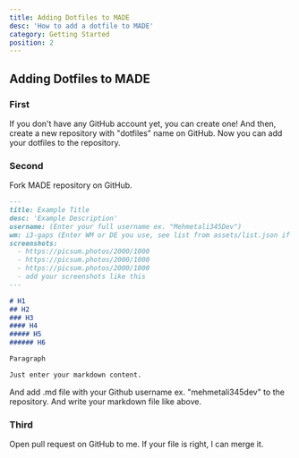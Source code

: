 ```yaml
---
title: Adding Dotfiles to MADE
desc: 'How to add a dotfile to MADE'
category: Getting Started
position: 2
---
```


## Adding Dotfiles to MADE

### First

If you don't have any GitHub account yet, you can create one!
And then, create a new repository with "dotfiles" name on GitHub.
Now you can add your dotfiles to the repository.

### Second

Fork MADE repository on GitHub.

```md
---
title: Example Title
desc: 'Example Description'
username: (Enter your full username ex. "Mehmetali345Dev")
wm: i3-gaps (Enter WM or DE you use, see list from assets/list.json if you don't found your WM or DE add it to list)
screenshots:
  - https://picsum.photos/2000/1000
  - https://picsum.photos/2000/1000
  - https://picsum.photos/2000/1000
  - add your screenshots like this
---

# H1
## H2
### H3
#### H4
##### H5
###### H6

Paragraph

Just enter your markdown content.

```

And add .md file with your Github username ex. "mehmetali345dev" to the repository. And write your markdown file like above.

### Third

Open pull request on GitHub to me.
If your file is right, I can merge it.
